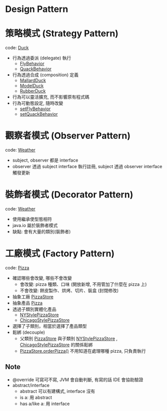 # Design Pattern

# 策略模式 (Strategy Pattern)

code: [Duck](/src/main/java/com/example/dp/duck)

- 行為透過委派 (delegate) 執行
    - [FlyBehavior](/src/main/java/com/example/dp/duck/FlyBehavior.java)
    - [QuackBehavior](/src/main/java/com/example/dp/duck/QuackBehavior.java)
- 行為透過合成 (composition) 定義
    - [MallardDuck](/src/main/java/com/example/dp/duck/MallardDuck.java#L12)
    - [ModelDuck](/src/main/java/com/example/dp/duck/ModelDuck.java#L12)
    - [RubberDuck](/src/main/java/com/example/dp/duck/RubberDuck.java#L12)
- 行為可以靈活擴充, 而不影響原有程式碼
- 行為可動態設定, 隨時改變
    - [setFlyBehavior](/src/main/java/com/example/dp/duck/Duck.java#L52)
    - [setQuackBehavior](/src/main/java/com/example/dp/duck/Duck.java#L56)

# 觀察者模式 (Observer Pattern)

code: [Weather](/src/main/java/com/example/dp/weather)

- subject, observer 都是 interface
- observer 透過 subject interface 執行註冊, subject 透過 observer interface 觸發更新

# 裝飾者模式 (Decorator Pattern)

code: [Weather](/src/main/java/com/example/dp/beverage)

- 使用繼承使型態相符
- java.io 屬於裝飾者模式
- 缺點: 會有大量的類別(裝飾者)

# 工廠模式 (Factory Pattern)

code: [Pizza](/src/main/java/com/example/dp/pizza)

- 確認哪些會改變, 哪些不會改變
    - 會改變: pizza 種類、口味 (開放新增, 不用管加了什麼在 pizza 上)
    - 不會改變: 餅皮製作、烘烤、切片、裝盒 (封閉修改)
- 抽象工廠 [PizzaStore](/src/main/java/com/example/dp/pizza/PizzaStore.java)
- 抽象產品 [Pizza](/src/main/java/com/example/dp/pizza/Pizza.java)
- 透過子類別實體化產品
    - [NYStylePizzaStore](/src/main/java/com/example/dp/pizza/NYStylePizzaStore.java)
    - [ChicagoStylePizzaStore](/src/main/java/com/example/dp/pizza/ChicagoStylePizzaStore.java)
- 選擇了子類別，相當於選擇了產品類型
- 鬆綁 (decouple)
    - 父類別 [PizzaStore](/src/main/java/com/example/dp/pizza/PizzaStore.java)
      與子類別 [NYStylePizzaStore](/src/main/java/com/example/dp/pizza/NYStylePizzaStore.java)
      , [ChicagoStylePizzaStore](/src/main/java/com/example/dp/pizza/ChicagoStylePizzaStore.java) 的關係鬆綁
    - [PizzaStore.orderPizza()](/src/main/java/com/example/dp/pizza/PizzaStore.java#L27) 不用知道在處理哪種 pizza, 只負責執行

## Note

- @override 可寫可不寫, JVM 會自動判斷, 有寫的話 IDE 會協助驗證
- abstract/interface
    - abstract 可以有建構式, interface 沒有
    - is a: 用 abstract
    - has a/like a: 用 interface